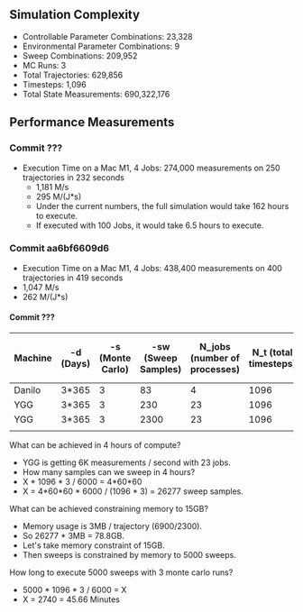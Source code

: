 ## Simulation Complexity

- Controllable Parameter Combinations: 23,328
- Environmental Parameter Combinations: 9
- Sweep Combinations: 209,952
- MC Runs: 3
- Total Trajectories: 629,856
- Timesteps: 1,096
- Total State Measurements: 690,322,176

## Performance Measurements

### Commit  ??? 

- Execution Time on a Mac M1, 4 Jobs: 274,000 measurements on 250 trajectories in 232 seconds
  - 1,181 M/s
  - 295 M/(J*s)
  - Under the current numbers, the full simulation would take 162 hours to execute.
  - If executed with 100 Jobs, it would take 6.5 hours to execute.
 
 ### Commit aa6bf6609d6

 - Execution Time on a Mac M1, 4 Jobs: 438,400 measurements on 400 trajectories in 419 seconds
  - 1,047 M/s
  - 262 M/(J*s)


#### Commit ???

| Machine | -d (Days) | -s (Monte Carlo) | -sw (Sweep Samples) | N_jobs (number of processes) | N_t (total timesteps) | N_sweeps (sweeps per process) | N_mc | N_trajectories | N_measurements | Duration(s) | M/s      | M/(J\*S) | Dataset Compressed | Dataset in Memory |
| ------- | --------- | ---------------- | ------------------- | ---------------------------- | --------------------- | ----------------------------- | ---- | -------------- | -------------- | ----------- | -------- | -------- | ------------------ | ----------------- |
| Danilo  | 3*365     | 3                | 83                  | 4                            | 1096                  | 10                            | 3    | 250            | 274,000        | 232         | 1,181    | 295      | x                  | x                 |
| YGG     | 3*365     | 3                | 230                 | 23                           | 1096                  | 5                             | 3    | 690            | 756,240        | 126         | 6,001.88 | 260.95   | 137MB              | 0.69GB            |
| YGG     | 3*365     | 3                | 2300                | 23                           | 1096                  | 5                             | 3    | 6900           | 7,562,400      | 1,261.71    | 5,993.78 | 260.60   | 1.4GB              | 6.9GB             |
|         |           |                  |                     |                              |                       |                               |      |                |                |             |          |          |                    |                   |

What can be achieved in 4 hours of compute?
- YGG is getting 6K measurements / second with 23 jobs.
- How many samples can we sweep in 4 hours?
- X * 1096 * 3 / 6000 = 4\*60\*60
- X = 4\*60\*60 * 6000 / (1096 * 3) = 26277 sweep samples.

What can be achieved constraining memory to 15GB?
- Memory usage is 3MB / trajectory (6900/2300).
- So 26277 * 3MB = 78.8GB.
- Let's take memory constraint of 15GB.
- Then sweeps is constrained by memory to 5000 sweeps.

How long to execute 5000 sweeps with 3 monte carlo runs?
- 5000 * 1096 * 3 / 6000 = X
- X = 2740 = 45.66 Minutes


